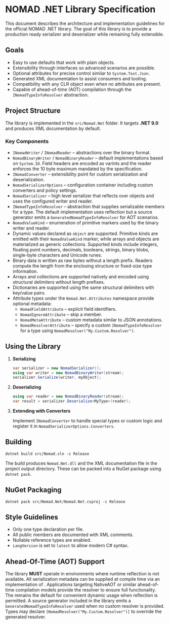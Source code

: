 # NOMAD .NET Library Specification

This document describes the architecture and implementation guidelines for the official NOMAD .NET library. The goal of this library is to provide a production ready serializer and deserializer while remaining fully extensible.

## Goals

- Easy to use defaults that work with plain objects.
- Extensibility through interfaces so advanced scenarios are possible.
- Optional attributes for precise control similar to `System.Text.Json`.
- Generated XML documentation to assist consumers and tooling.
- Compatibility with any CLR object even when no attributes are present.
- Capable of ahead-of-time (AOT) compilation through the `INomadTypeInfoResolver` abstraction.

## Project Structure

The library is implemented in the `src/Nomad.Net` folder. It targets **.NET 9.0** and produces XML documentation by default.

### Key Components

- `INomadWriter` / `INomadReader` – abstractions over the binary format.
- `NomadBinaryWriter` / `NomadBinaryReader` – default implementations based on `System.IO`.
  Field headers are encoded as varints and the reader enforces the 10 byte maximum
  mandated by the specification.
- `INomadConverter` – extensibility point for custom serialization and deserialization.
- `NomadSerializerOptions` – configuration container including custom converters and policy settings.
- `NomadSerializer` – high level serializer that reflects over objects and uses the configured writer and reader.
- `INomadTypeInfoResolver` – abstraction that supplies serializable members for a type. The default implementation uses reflection but a source generator emits a `GeneratedNomadTypeInfoResolver` for AOT scenarios.
- `NomadValueKind` – enumeration of primitive markers used by the binary writer and reader.
- Dynamic values declared as `object` are supported. Primitive kinds are emitted with their
  `NomadValueKind` marker, while arrays and objects are materialized as generic collections.
  Supported kinds include integers, floating point numbers, decimals, booleans, strings,
  binary blobs, single-byte characters and Unicode runes.
- Binary data is written as raw bytes without a length prefix. Readers compute the length from the enclosing structure or fixed-size type information.
- Arrays and collections are supported natively and encoded using structural delimiters without length prefixes.
- Dictionaries are supported using the same structural delimiters with key/value pairs.
- Attribute types under the `Nomad.Net.Attributes` namespace provide optional metadata:
  - `NomadFieldAttribute` – explicit field identifiers.
  - `NomadIgnoreAttribute` – skip a member.
  - `NomadMetaAttribute` – custom metadata similar to JSON annotations.
  - `NomadResolverAttribute` – specify a custom `INomadTypeInfoResolver` for a type using `NomadResolver("My.Custom.Resolver")`.

## Using the Library

1. **Serializing**

   ```csharp
   var serializer = new NomadSerializer();
   using var writer = new NomadBinaryWriter(stream);
   serializer.Serialize(writer, myObject);
   ```

2. **Deserializing**

   ```csharp
   using var reader = new NomadBinaryReader(stream);
   var result = serializer.Deserialize<MyType>(reader);
   ```

3. **Extending with Converters**

   Implement `INomadConverter` to handle special types or custom logic and register it in `NomadSerializerOptions.Converters`.

## Building

```
dotnet build src/Nomad.sln -c Release
```

The build produces `Nomad.Net.dll` and the XML documentation file in the project output directory. These can be packed into a NuGet package using `dotnet pack`.

## NuGet Packaging

```
dotnet pack src/Nomad.Net/Nomad.Net.csproj -c Release
```

## Style Guidelines

- Only one type declaration per file.
- All public members are documented with XML comments.
- Nullable reference types are enabled.
- `LangVersion` is set to `latest` to allow modern C# syntax.

## Ahead-Of-Time (AOT) Support

The library **MUST** operate in environments where runtime reflection is not
available. All serialization metadata can be supplied at compile time via an
implementation of <see cref="INomadTypeInfoResolver"/>. Applications targeting
NativeAOT or similar ahead-of-time compilation models provide the resolver to
ensure full functionality. The <see cref="ReflectionNomadTypeInfoResolver"/> remains the default for convenient dynamic usage when reflection is permitted. A source generator included in the library emits a `GeneratedNomadTypeInfoResolver` used when no custom resolver is provided. Types may declare `[NomadResolver("My.Custom.Resolver")]` to override the generated resolver.

